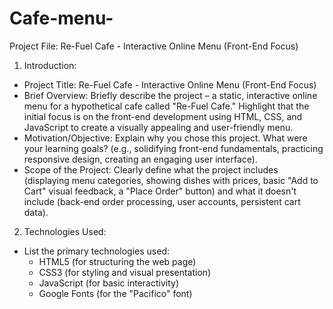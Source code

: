 # Cafe-menu-
Project File: Re-Fuel Cafe - Interactive Online Menu (Front-End Focus)
1. Introduction:
 * Project Title: Re-Fuel Cafe - Interactive Online Menu (Front-End Focus)
 * Brief Overview: Briefly describe the project – a static, interactive online menu for a hypothetical cafe called "Re-Fuel Cafe." Highlight that the initial focus is on the front-end development using HTML, CSS, and JavaScript to create a visually appealing and user-friendly menu.
 * Motivation/Objective: Explain why you chose this project. What were your learning goals? (e.g., solidifying front-end fundamentals, practicing responsive design, creating an engaging user interface).
 * Scope of the Project: Clearly define what the project includes (displaying menu categories, showing dishes with prices, basic "Add to Cart" visual feedback, a "Place Order" button) and what it doesn't include (back-end order processing, user accounts, persistent cart data).
2. Technologies Used:
 * List the primary technologies used:
   * HTML5 (for structuring the web page)
   * CSS3 (for styling and visual presentation)
   * JavaScript (for basic interactivity)
   * Google Fonts (for the "Pacifico" font)
